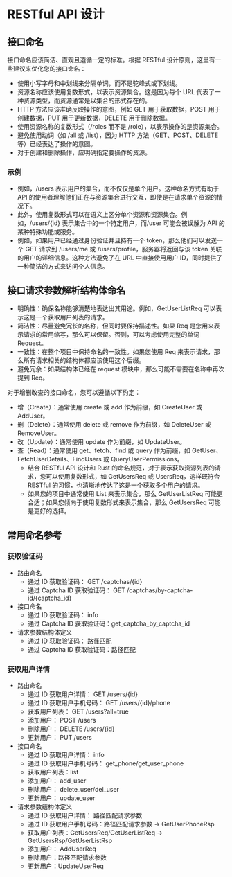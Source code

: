 # RESTful API 设计

## 接口命名

接口命名应该简洁、直观且遵循一定的标准。根据 RESTful 设计原则，这里有一些建议来优化您的接口命名：

- 使用小写字母和中划线来分隔单词，而不是驼峰式或下划线。
- 资源名称应该使用复数形式，以表示资源集合。这是因为每个 URL 代表了一种资源类型，而资源通常是以集合的形式存在的。
- HTTP 方法应该准确反映操作的意图，例如 GET 用于获取数据，POST 用于创建数据，PUT 用于更新数据，DELETE 用于删除数据。
- 使用资源名称的复数形式（/roles 而不是 /role），以表示操作的是资源集合。
- 避免使用动词（如 /all 或 /list），因为 HTTP 方法（GET、POST、DELETE 等）已经表达了操作的意图。
- 对于创建和删除操作，应明确指定要操作的资源。

### 示例

- 例如，/users 表示用户的集合，而不仅仅是单个用户。这种命名方式有助于 API 的使用者理解他们正在与资源集合进行交互，即使是在请求单个资源的情况下。
- 此外，使用复数形式可以在语义上区分单个资源和资源集合。例如，/users/{id} 表示集合中的一个特定用户，而/user 可能会被误解为 API 的某种特殊功能或服务。
- 例如，如果用户已经通过身份验证并且持有一个 token，那么他们可以发送一个 GET 请求到 /users/me 或 /users/profile，服务器将返回与该 token 关联的用户的详细信息。这种方法避免了在 URL 中直接使用用户 ID，同时提供了一种简洁的方式来访问个人信息。

## 接口请求参数解析结构体命名

- 明确性：确保名称能够清楚地表达出其用途。例如，GetUserListReq 可以表示这是一个获取用户列表的请求。
- 简洁性：尽量避免冗长的名称，但同时要保持描述性。如果 Req 是您用来表示请求的常用缩写，那么可以保留。否则，可以考虑使用完整的单词 Request。
- 一致性：在整个项目中保持命名的一致性。如果您使用 Req 来表示请求，那么所有请求相关的结构体都应该使用这个后缀。
- 避免冗余：如果结构体已经在 request 模块中，那么可能不需要在名称中再次提到 Req。

对于增删改查的接口命名，您可以遵循以下约定：

- 增（Create）：通常使用 create 或 add 作为前缀，如 CreateUser 或 AddUser。
- 删（Delete）：通常使用 delete 或 remove 作为前缀，如 DeleteUser 或 RemoveUser。
- 改（Update）：通常使用 update 作为前缀，如 UpdateUser。
- 查（Read）：通常使用 get、fetch、find 或 query 作为前缀，如 GetUser、FetchUserDetails、FindUsers 或 QueryUserPermissions。
  - 结合 RESTful API 设计和 Rust 的命名规范，对于表示获取资源列表的请求，您可以使用复数形式，如 GetUsersReq 或 UsersReq，这样既符合 RESTful 的习惯，也清晰地传达了这是一个获取多个用户的请求。
  - 如果您的项目中通常使用 List 来表示集合，那么 GetUserListReq 可能更合适；如果您倾向于使用复数形式来表示集合，那么 GetUsersReq 可能是更好的选择。

## 常用命名参考

### 获取验证码

- 路由命名
  - 通过 ID 获取验证码： GET /captchas/{id}
  - 通过 Captcha ID 获取验证码： GET /captchas/by-captcha-id/{captcha_id}
- 接口命名
  - 通过 ID 获取验证码： info
  - 通过 Captcha ID 获取验证码：get_captcha_by_captcha_id
- 请求参数结构体定义
  - 通过 ID 获取验证码： 路径匹配
  - 通过 Captcha ID 获取验证码：路径匹配

### 获取用户详情

- 路由命名
  - 通过 ID 获取用户详情： GET /users/{id}
  - 通过 ID 获取用户手机号码： GET /users/{id}/phone
  - 获取用户列表： GET /users?all=true
  - 添加用户： POST /users
  - 删除用户： DELETE /users/{id}
  - 更新用户： PUT /users
- 接口命名
  - 通过 ID 获取用户详情： info
  - 通过 ID 获取用户手机号码： get_phone/get_user_phone
  - 获取用户列表：list
  - 添加用户： add_user
  - 删除用户： delete_user/del_user
  - 更新用户： update_user
- 请求参数结构体定义
  - 通过 ID 获取用户详情： 路径匹配请求参数
  - 通过 ID 获取用户手机号码：路径匹配请求参数 -> GetUserPhoneRsp
  - 获取用户列表：GetUsersReq/GetUserListReq -> GetUsersRsp/GetUserListRsp
  - 添加用户： AddUserReq
  - 删除用户：路径匹配请求参数
  - 更新用户：UpdateUserReq
